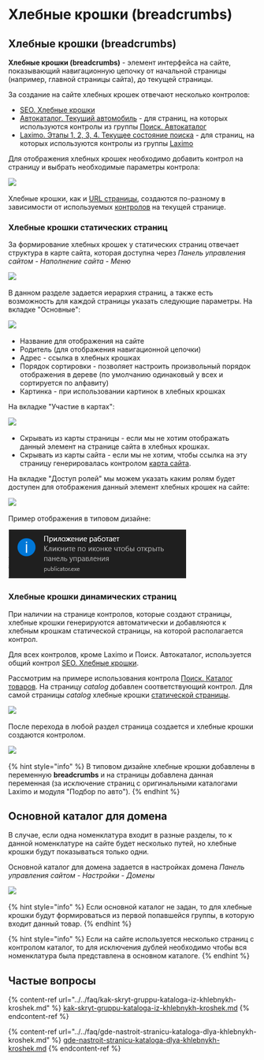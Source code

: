 # Хлебные крошки (breadcrumbs)

## Хлебные крошки (breadcrumbs)

**Хлебные крошки (breadcrumbs)** - элемент интерфейса на сайте, показывающий навигационную цепочку от начальной страницы (например, главной страницы сайта), до текущей страницы.

За создание на сайте хлебных крошек отвечают несколько контролов:

* [SEO. Хлебные крошки](broken-reference)
* [Автокаталог. Текущий автомобиль](broken-reference) - для страниц, на которых используются контролы из группы [Поиск. Автокаталог](broken-reference)
* [Laximo. Этапы 1, 2, 3, 4. Текущее состояние поиска](broken-reference) - для страниц, на которых используются контролы из группы [Laximo](broken-reference)

Для отображения хлебных крошек необходимо добавить контрол на страницу и выбрать необходимые параметры контрола:

![](<../../.gitbook/assets/image (467).png>)

Хлебные крошки, как и [URL страницы](../seo/formirovanie-url-zeta-web.md), создаются по-разному в зависимости от используемых [контролов](../../tekhnicheskaya-dokumentaciya/kontroly.md) на текущей странице.

### Хлебные крошки статических страниц

За формирование хлебных крошек у статических страниц отвечает структура в карте сайта, которая доступна через _Панель управления сайтом - Наполнение сайта - Меню_

![](<../../.gitbook/assets/image (496).png>)

В данном разделе задается иерархия страниц, а также есть возможность для каждой страницы указать следующие параметры. На вкладке "Основные":

![](<../../.gitbook/assets/image (122).png>)

* Название для отображения на сайте
* Родитель (для отображения навигационной цепочки)
* Адрес - ссылка в хлебных крошках
* Порядок сортировки - позволяет настроить произвольный порядок отображения в дереве (по умолчанию одинаковый у всех и сортируется по алфавиту)
* Картинка - при использовании картинок в хлебных крошках

На вкладке "Участие в картах":

![](<../../.gitbook/assets/image (548).png>)

* Скрывать из карты страницы - если мы не хотим отображать данный элемент на странице сайта в хлебных крошках.
* Скрывать из карты сайта - если мы не хотим, чтобы ссылка на эту страницу генерировалась контролом [карта сайта](broken-reference).

На вкладке "Доступ ролей" мы можем указать каким ролям будет доступен для отображения данный элемент хлебных крошек на сайте:

![](<../../.gitbook/assets/image (61).png>)

Пример отображения в типовом дизайне:

![](<../../.gitbook/assets/image (6).png>)

### Хлебные крошки динамических страниц

При наличии на странице контролов, которые создают страницы, хлебные крошки генерируются автоматически и добавляются к хлебным крошкам статической страницы, на которой располагается контрол.

Для всех контролов, кроме Laximo и Поиск. Автокаталог, используется общий контрол [SEO. Хлебные крошки](broken-reference).

Рассмотрим на примере использования контрола [Поиск. Каталог товаров](broken-reference). На страницу _catalog_ добавлен соответствующий контрол. Для самой страницы _catalog_ хлебные крошки [статической страницы](khlebnye-kroshki-breadcrumbs.md#khlebnye-kroshki-staticheskikh-stranic).

![](<../../.gitbook/assets/image (134).png>)

После перехода в любой раздел страница создается и хлебные крошки создаются контролом.

![](<../../.gitbook/assets/image (283).png>)

{% hint style="info" %}
В типовом дизайне хлебные крошки добавлены в переменную **breadcrumbs** и на страницы добавлена данная переменная (за исключение страниц с оригинальными каталогами Laximo и модуля "Подбор по авто").
{% endhint %}

## Основной каталог для домена

В случае, если одна номенклатура входит в разные разделы, то к данной номенклатуре на сайте будет несколько путей, но хлебные крошки будут показываться только одни.

Основной каталог для домена задается в настройках домена _Панель управления сайтом - Настройки - Домены_

![](<../../.gitbook/assets/image (137).png>)

{% hint style="info" %}
Если основной каталог не задан, то для хлебные крошки будут формироваться из первой попавшейся группы, в которую входит данный товар.
{% endhint %}

{% hint style="info" %}
Если на сайте используется несколько страниц c контролом каталог, то для исключения дублей необходимо чтобы вся номенклатура была представлена в основном каталоге.
{% endhint %}

## Частые вопросы

{% content-ref url="../../faq/kak-skryt-gruppu-kataloga-iz-khlebnykh-kroshek.md" %}
[kak-skryt-gruppu-kataloga-iz-khlebnykh-kroshek.md](../../faq/kak-skryt-gruppu-kataloga-iz-khlebnykh-kroshek.md)
{% endcontent-ref %}

{% content-ref url="../../faq/gde-nastroit-stranicu-kataloga-dlya-khlebnykh-kroshek.md" %}
[gde-nastroit-stranicu-kataloga-dlya-khlebnykh-kroshek.md](../../faq/gde-nastroit-stranicu-kataloga-dlya-khlebnykh-kroshek.md)
{% endcontent-ref %}
